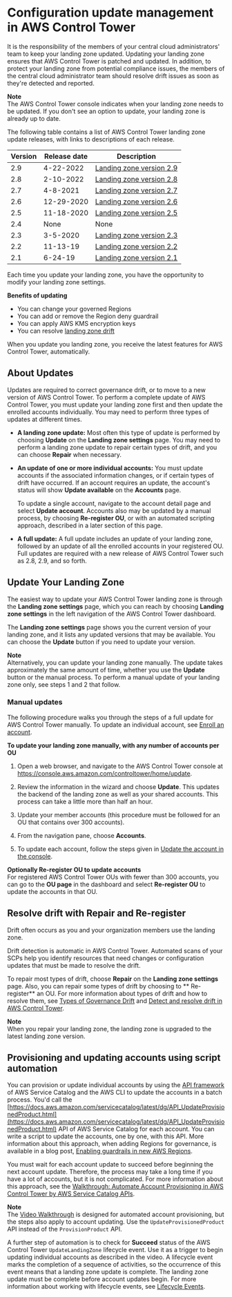 # Configuration update management in AWS Control Tower<a name="configuration-updates"></a>

It is the responsibility of the members of your central cloud administrators' team to keep your landing zone updated\. Updating your landing zone ensures that AWS Control Tower is patched and updated\. In addition, to protect your landing zone from potential compliance issues, the members of the central cloud administrator team should resolve drift issues as soon as they're detected and reported\.

**Note**  
 The AWS Control Tower console indicates when your landing zone needs to be updated\. If you don't see an option to update, your landing zone is already up to date\.

The following table contains a list of AWS Control Tower landing zone update releases, with links to descriptions of each release\.


| **Version** | Release date | Description | 
| --- | --- | --- | 
| 2\.9 | 4\-22\-2022 | [Landing zone version 2\.9](2021-all.md#version-2.9) | 
| 2\.8 | 2\-10\-2022 | [Landing zone version 2\.8](2021-all.md#version-2.8) | 
| 2\.7 | 4\-8\-2021 | [Landing zone version 2\.7](https://docs.aws.amazon.com/controltower/latest/userguide/2021-all.html#version-2.7) | 
| 2\.6 | 12\-29\-2020 | [Landing zone version 2\.6](https://docs.aws.amazon.com/controltower/latest/userguide/January-June-2020.html#config-aggregator-12-2020) | 
| 2\.5 | 11\-18\-2020 | [Landing zone version 2\.5](https://docs.aws.amazon.com/controltower/latest/userguide/January-June-2020.html#region-expansion-11-19-20)  | 
| 2\.4 | None | None | 
| 2\.3 | 3\-5\-2020 | [Landing zone version 2\.3](https://docs.aws.amazon.com/controltower/latest/userguide/January-June-2020.html#Available_in_Sydney) | 
| 2\.2 | 11\-13\-19 | [Landing zone version 2\.2](https://docs.aws.amazon.com/controltower/latest/userguide/January-December-2019.html#Version-2-2)  | 
| 2\.1 | 6\-24\-19 | [Landing zone version 2\.1](https://docs.aws.amazon.com/controltower/latest/userguide/January-December-2019.html#Version-2-1) | 

Each time you update your landing zone, you have the opportunity to modify your landing zone settings\.

**Benefits of updating**
+ You can change your governed Regions
+ You can add or remove the Region deny guardrail
+ You can apply AWS KMS encryption keys
+ You can resolve [landing zone drift](governance-drift.md)

When you update you landing zone, you receive the latest features for AWS Control Tower, automatically\.

## About Updates<a name="about-updates"></a>

Updates are required to correct governance drift, or to move to a new version of AWS Control Tower\. To perform a complete update of AWS Control Tower, you must update your landing zone first and then update the enrolled accounts individually\. You may need to perform three types of updates at different times\.
+ **A landing zone update:** Most often this type of update is performed by choosing **Update** on the **Landing zone settings** page\. You may need to perform a landing zone update to repair certain types of drift, and you can choose **Repair** when necessary\.
+ **An update of one or more individual accounts:** You must update accounts if the associated information changes, or if certain types of drift have occurred\. If an account requires an update, the account's status will show **Update available** on the **Accounts** page\.

  To update a single account, navigate to the account detail page and select **Update account**\. Accounts also may be updated by a manual process, by choosing **Re\-register OU**, or with an automated scripting approach, described in a later section of this page\.
+ **A full update:** A full update includes an update of your landing zone, followed by an update of all the enrolled accounts in your registered OU\. Full updates are required with a new release of AWS Control Tower such as 2\.8, 2\.9, and so forth\.

## Update Your Landing Zone<a name="update-controltower"></a>

The easiest way to update your AWS Control Tower landing zone is through the **Landing zone settings** page, which you can reach by choosing **Landing zone settings** in the left navigation of the AWS Control Tower dashboard\.

The **Landing zone settings** page shows you the current version of your landing zone, and it lists any updated versions that may be available\. You can choose the **Update** button if you need to update your version\. 

**Note**  
Alternatively, you can update your landing zone manually\. The update takes approximately the same amount of time, whether you use the **Update** button or the manual process\. To perform a manual update of your landing zone only, see steps 1 and 2 that follow\.

### Manual updates<a name="manual-update"></a>

The following procedure walks you through the steps of a full update for AWS Control Tower manually\. To update an individual account, see [Enroll an account](enrollment-steps.md)\.

**To update your landing zone manually, with any number of accounts per OU**

1. Open a web browser, and navigate to the AWS Control Tower console at [https://console\.aws\.amazon\.com/controltower/home/update](https://console.aws.amazon.com/controltower/home/update)\.

1. Review the information in the wizard and choose **Update**\. This updates the backend of the landing zone as well as your shared accounts\. This process can take a little more than half an hour\.

1. Update your member accounts \(this procedure must be followed for an OU that contains over 300 accounts\)\. 

1. From the navigation pane, choose **Accounts**\.

1. To update each account, follow the steps given in [Update the account in the console](updating-account-factory-accounts.md#update-account-in-console)\.

**Optionally Re\-register OU to update accounts**  
For registered AWS Control Tower OUs with fewer than 300 accounts, you can go to the **OU page** in the dashboard and select **Re\-register OU** to update the accounts in that OU\.

## Resolve drift with Repair and Re\-register<a name="resolve-drift"></a>

Drift often occurs as you and your organization members use the landing zone\.

Drift detection is automatic in AWS Control Tower\. Automated scans of your SCPs help you identify resources that need changes or configuration updates that must be made to resolve the drift\. 

To repair most types of drift, choose **Repair** on the **Landing zone settings** page\. Also, you can repair some types of drift by choosing to ** Re\-register** an OU\. For more information about types of drift and how to resolve them, see [Types of Governance Drift](governance-drift.md) and [Detect and resolve drift in AWS Control Tower](drift.md)\.

**Note**  
When you repair your landing zone, the landing zone is upgraded to the latest landing zone version\.

## Provisioning and updating accounts using script automation<a name="update-accounts-by-script"></a>

You can provision or update individual accounts by using the [API framework](https://docs.aws.amazon.com/servicecatalog/latest/dg/API_Reference.html) of AWS Service Catalog and the AWS CLI to update the accounts in a batch process\. You'd call the [https://docs.aws.amazon.com/servicecatalog/latest/dg/API_UpdateProvisionedProduct.html](https://docs.aws.amazon.com/servicecatalog/latest/dg/API_UpdateProvisionedProduct.html) API of AWS Service Catalog for each account\. You can write a script to update the accounts, one by one, with this API\. More information about this approach, when adding Regions for governance, is available in a blog post, [Enabling guardrails in new AWS Regions](http://aws.amazon.com/blogs/architecture/field-notes-enabling-guardrails-in-new-aws-regions-the-aws-control-tower-supports/)\.

You must wait for each account update to succeed before beginning the next account update\. Therefore, the process may take a long time if you have a lot of accounts, but it is not complicated\. For more information about this approach, see the [Walkthrough: Automate Account Provisioning in AWS Control Tower by AWS Service Catalog APIs](automated-provisioning-walkthrough.md)\. 

**Note**  
The [Video Walkthrough](automated-provisioning-walkthrough.md#automated-provisioning-video) is designed for automated account provisioning, but the steps also apply to account updating\. Use the `UpdateProvisionedProduct` API instead of the `ProvisionProduct` API\.

A further step of automation is to check for **Succeed** status of the AWS Control Tower `UpdateLandingZone` lifecycle event\. Use it as a trigger to begin updating individual accounts as described in the video\. A lifecycle event marks the completion of a sequence of activities, so the occurrence of this event means that a landing zone update is complete\. The landing zone update must be complete before account updates begin\. For more information about working with lifecycle events, see [ Lifecycle Events](https://docs.aws.amazon.com/controltower/latest/userguide/lifecycle-events.html)\.
